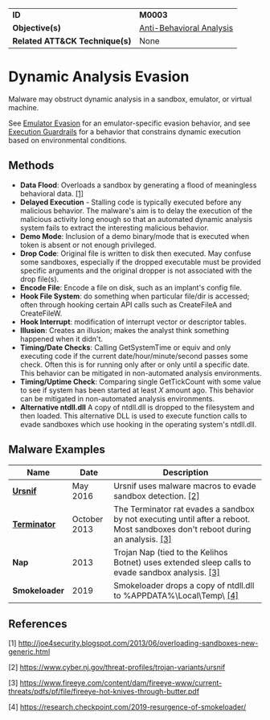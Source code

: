 |||
|---------|------------------------|
|**ID**|**M0003**|
|**Objective(s)**|[Anti-Behavioral Analysis](https://github.com/MBCProject/mbc-markdown/tree/master/anti-behavioral-analysis)|
|**Related ATT&CK Technique(s)**|None|

Dynamic Analysis Evasion
========================
Malware may obstruct dynamic analysis in a sandbox, emulator, or virtual machine. 

See [Emulator Evasion](https://github.com/MBCProject/mbc-markdown/tree/master/anti-behavioral-analysis/emulator-evade.md) for an  emulator-specific evasion behavior, and see [Execution Guardrails](https://github.com/MBCProject/mbc-markdown/blob/master/anti-behavioral-analysis/execution-guardrails.md) for a behavior that constrains dynamic execution based on environmental conditions. 

Methods
-------
* **Data Flood**: Overloads a sandbox by generating a flood of meaningless behavioral data. [[1]](#1)
* **Delayed Execution** - Stalling code is typically executed before any malicious behavior. The malware's aim is to delay the execution of the malicious activity long enough so that an automated dynamic analysis system fails to extract the interesting malicious behavior. 
* **Demo Mode**: Inclusion of a demo binary/mode that is executed when token is absent or not enough privileged.
* **Drop Code**: Original file is written to disk then executed. May confuse some sandboxes, especially if the dropped executable must be provided specific arguments and the original dropper is not associated with the drop file(s).
* **Encode File**: Encode a file on disk, such as an implant's config file.
* **Hook File System**: do something when particular file/dir is accessed; often through hooking certain API calls such as CreateFileA and CreateFileW.
* **Hook Interrupt**: modification of interrupt vector or descriptor tables.
* **Illusion**: Creates an illusion; makes the analyst think something happened when it didn't.
* **Timing/Date Checks**: Calling GetSystemTime or equiv and only executing code if the current date/hour/minute/second passes some check. Often this is for running only after or only until a specific date. This behavior can be mitigated in non-automated analysis environments.
* **Timing/Uptime Check**: Comparing single GetTickCount with some value to see if system has been started at least *X* amount ago. This behavior can be mitigated in non-automated analysis environments.
* **Alternative ntdll.dll** A copy of ntdll.dll is dropped to the filesystem and then loaded. This alternative DLL is used to execute function calls to evade sandboxes which use hooking in the operating system's ntdll.dll.


Malware Examples
----------------
|Name|Date|Description|
|-----------------------------|-----------|-----------------------------|
|[**Ursnif**](https://github.com/MBCProject/mbc-markdown/blob/master/xample-malware/ursnif.md) | May 2016 | Ursnif uses malware macros to evade sandbox detection. [[2]](#2)|
|[**Terminator**](https://github.com/MBCProject/mbc-markdown/blob/master/xample-malware/terminator.md) | October 2013 | The Terminator rat evades a sandbox by not executing until after a reboot. Most sandboxes don't reboot during an analysis. [[3]](#3)|
|**Nap**| 2013 | Trojan Nap (tied to the Kelihos Botnet) uses extended sleep calls to evade sandbox analysis. [[3]](#3)|
|**Smokeloader**| 2019 | Smokeloader drops a copy of ntdll.dll to %APPDATA%\Local\Temp\ [[4]](#4) |

References
----------
<a name="1">[1]</a> http://joe4security.blogspot.com/2013/06/overloading-sandboxes-new-generic.html

<a name="2">[2]</a> https://www.cyber.nj.gov/threat-profiles/trojan-variants/ursnif

<a name="3">[3]</a> https://www.fireeye.com/content/dam/fireeye-www/current-threats/pdfs/pf/file/fireeye-hot-knives-through-butter.pdf

<a name="4">[4]</a> https://research.checkpoint.com/2019-resurgence-of-smokeloader/
